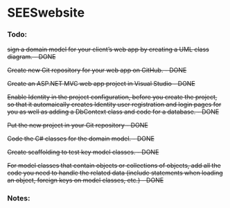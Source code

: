 # SEESwebsite
### Todo:

~~sign a domain model for your client’s web app by creating a UML class diagram. - DONE~~

~~Create new Git repository for your web app on GitHub. - DONE~~

~~Create an ASP.NET MVC web app project in Visual Studio - DONE~~

~~Enable Identity in the project configuration, before you create the project, so that it automaically creates Identity user registration and login pages for you as well as adding a DbContext class and code for a database. - DONE~~

~~Put the new project in your Git repository - DONE~~

~~Code the C# classes for the domain model. - DONE~~

~~Create scaffolding to test key model classes. - DONE~~

~~For model classes that contain objects or collections of objects, add all the code you need to handle the related data (include statements when loading an object, foreign keys on model classes, etc.) - DONE~~

### Notes:
